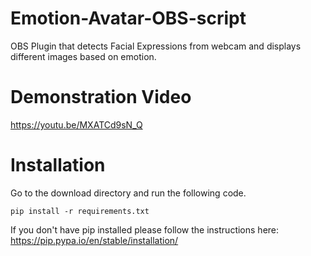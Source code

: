 # Emotion-Avatar-OBS-script
 OBS Plugin that detects Facial Expressions from webcam and displays different images based on emotion.

# Demonstration Video
https://youtu.be/MXATCd9sN_Q

# Installation
Go to the download directory and run the following code.

```pip install -r requirements.txt```

If you don't have pip installed please follow the instructions here: https://pip.pypa.io/en/stable/installation/ 

